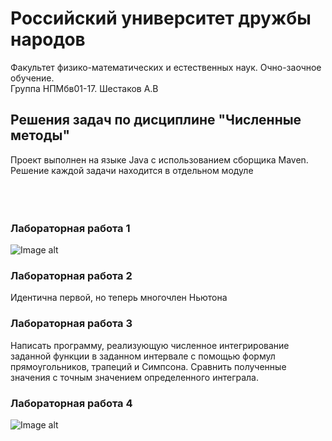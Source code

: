 # Российский университет дружбы народов
Факультет физико-математических и естественных наук. Очно-заочное обучение.  
Группа НПМбв01-17. Шестаков А.В

## Решения задач по дисциплине "Численные методы"
Проект выполнен на языке Java с использованием сборщика Maven. Решение каждой задачи находится в отдельном модуле <br/><br/><br/><br/>

### Лабораторная работа 1 
![Image alt](https://github.com/avspit/cm/raw/master/labs/common/src/main/resources/exercises/lab01.jpg)

### Лабораторная работа 2 
Идентична первой, но теперь многочлен Ньютона

### Лабораторная работа 3
Написать программу, реализующую численное интегрирование заданной функции в заданном интервале с помощью формул прямоугольников, трапеций и Симпсона. Сравнить полученные значения с точным значением определенного интеграла.

### Лабораторная работа 4
![Image alt](https://github.com/avspit/cm/raw/master/labs/common/src/main/resources/exercises/lab04.jpg)